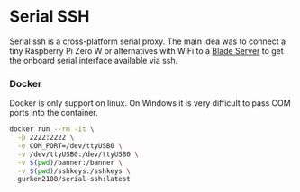 # Serial SSH

Serial ssh is a cross-platform serial proxy.
The main idea was to connect a tiny Raspberry Pi Zero W or alternatives with WiFi to a [Blade Server](https://twitter.com/Gurkengewuerz/status/1472999872014036996) to get the onboard serial interface available via ssh.

### Docker
Docker is only support on linux. On Windows it is very difficult to pass COM ports into the container.
```bash
docker run --rm -it \
  -p 2222:2222 \
  -e COM_PORT=/dev/ttyUSB0 \
  -v /dev/ttyUSB0:/dev/ttyUSB0 \
  -v $(pwd)/banner:/banner \
  -v $(pwd)/sshkeys:/sshkeys \
  gurken2108/serial-ssh:latest
```